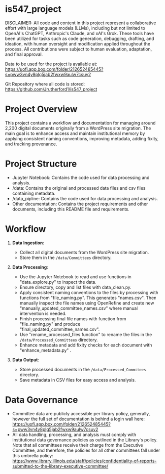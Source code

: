 # is547_project

DISCLAIMER: All code and content in this project represent a collaborative effort with large language models (LLMs), including but not limited to OpenAI's ChatGPT, Anthropic's Claude, and xAI's Grok. These tools have been utilized for tasks such as code generation, debugging, drafting, and ideation, with human oversight and modification applied throughout the process.  All contributions were subject to human evaluation, adaptation, and final approval.

Data to be used for the project is available at: https://uofi.app.box.com/folder/212652485445?s=pww3vn4y8plg5jab2fwxw9aulw7csuy2

Git Repository where all code is stored: https://github.com/Jrutherford1/is547_project

# Project Overview
This project contains a workflow and documentation for managing around 2,200 digital documents originally from a WordPress site migration. The main goal is to enhance access and maintain institutional memory by applying consistent naming conventions, improving metadata, adding fixity, and tracking provenance. 

# Project Structure
- Jupyter Notebook: Contains the code used for data processing and analysis.
- /data: Contains the original and processed data files and csv files containing metadata.
- /data_pipline: Contains the code used for data processing and analysis.
- Other documentation: Contains the project requirements and other documents, including this README file and requirements.

# Workflow
1. **Data Ingestion**: 
   - Collect all digital documents from the WordPress site migration.
   - Store them in the `/data/Committees` directory.

2. **Data Processing**:
   - Use the Jupyter Notebook to read and use functions in "data_explore.py" to inspect the data.
   - Ensure directory, copy and list files with data_clean.py.
   - Apply consistent naming conventions to the files by processing with functions from "file_naming.py".  This generates "names.csv".  Then manually inspect the file names using OpenRefine and create new "manually_updated_committee_names.csv" where manual intervention is needed.
   - Finish processing final file names with function from "file_naming.py" and produce "final_updated_committee_names.csv".
   - Use "rename_processed_files function" to rename the files in the `/data/Processed_Committees` directory.
   - Enhance metadata and add fixity checks for each document with "enhance_metadata.py" .


3. **Data Output**:
   - Store processed documents in the `/data/Processed_Commitees` directory.
   - Save metadata in CSV files for easy access and analysis.

# Data Governance
- Committee data are publicly accessible per library policy, generally, however the full set of documentation is behind a login wall here: https://uofi.app.box.com/folder/212652485445?s=pww3vn4y8plg5jab2fwxw9aulw7csuy2
- All data handling, processing, and analysis must comply with institutional data governance policies as outlined in the Library's policy. Note that all committees receive their charge from the Executive Committee, and therefore, the policies for all other committees fall under this umbrella policy: https://www.library.illinois.edu/staff/policies/confidentiality-of-reports-submitted-to-the-library-executive-committee/
